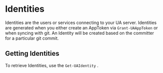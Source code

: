 # Identities

Identities are the users or services connecting to your UA server. Identities are generated when you either create an AppToken via `Grant-UAAppToken` or when syncing with git. An Identity will be created based on the committer for a particular git commit. 

## Getting Identities

To retrieve Identities, use the `Get-UAIdentity` .
